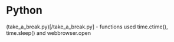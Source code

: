 # Python

(take_a_break.py)[/take_a_break.py]   - functions used time.ctime(), time.sleep() and webbrowser.open
